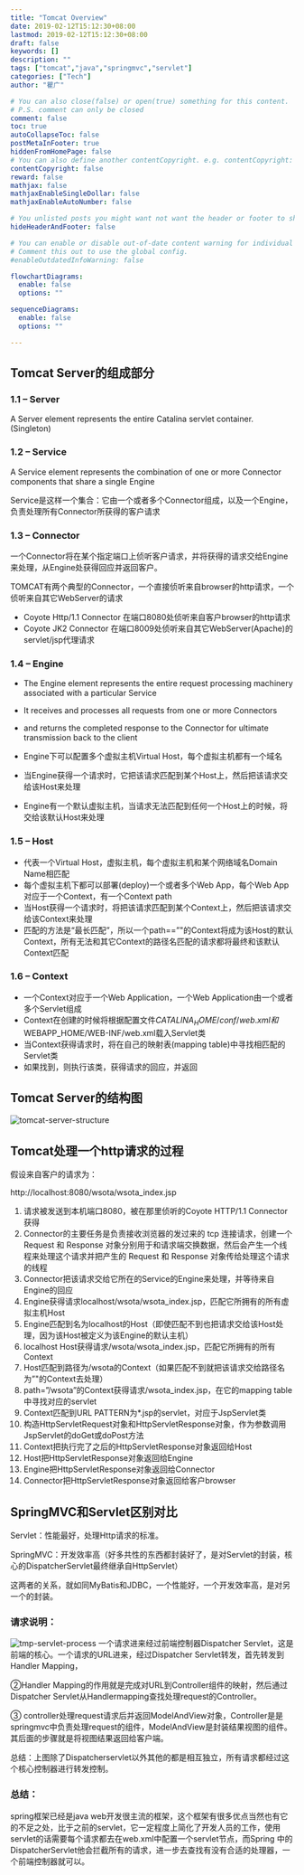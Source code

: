 ```yaml
---
title: "Tomcat Overview"
date: 2019-02-12T15:12:30+08:00
lastmod: 2019-02-12T15:12:30+08:00
draft: false
keywords: []
description: ""
tags: ["tomcat","java","springmvc","servlet"]
categories: ["Tech"]
author: "瞿广"

# You can also close(false) or open(true) something for this content.
# P.S. comment can only be closed
comment: false
toc: true
autoCollapseToc: false
postMetaInFooter: true
hiddenFromHomePage: false
# You can also define another contentCopyright. e.g. contentCopyright: "This is another copyright."
contentCopyright: false
reward: false
mathjax: false
mathjaxEnableSingleDollar: false
mathjaxEnableAutoNumber: false

# You unlisted posts you might want not want the header or footer to show
hideHeaderAndFooter: false

# You can enable or disable out-of-date content warning for individual post.
# Comment this out to use the global config.
#enableOutdatedInfoWarning: false

flowchartDiagrams:
  enable: false
  options: ""

sequenceDiagrams: 
  enable: false
  options: ""

---
```




## Tomcat Server的组成部分
### 1.1 – Server

A Server element represents the entire Catalina servlet container. (Singleton)

### 1.2 – Service

<!--more-->
A Service element represents the combination of one or more Connector components that share a single Engine

Service是这样一个集合：它由一个或者多个Connector组成，以及一个Engine，负责处理所有Connector所获得的客户请求

### 1.3 – Connector

一个Connector将在某个指定端口上侦听客户请求，并将获得的请求交给Engine来处理，从Engine处获得回应并返回客户。

TOMCAT有两个典型的Connector，一个直接侦听来自browser的http请求，一个侦听来自其它WebServer的请求

- Coyote Http/1.1 Connector 在端口8080处侦听来自客户browser的http请求
- Coyote JK2 Connector 在端口8009处侦听来自其它WebServer(Apache)的servlet/jsp代理请求

 

### 1.4 – Engine

- The Engine element represents the entire request processing machinery associated with a particular Service
- It receives and processes all requests from one or more Connectors
- and returns the completed response to the Connector for ultimate transmission back to the client

- Engine下可以配置多个虚拟主机Virtual Host，每个虚拟主机都有一个域名
- 当Engine获得一个请求时，它把该请求匹配到某个Host上，然后把该请求交给该Host来处理
- Engine有一个默认虚拟主机，当请求无法匹配到任何一个Host上的时候，将交给该默认Host来处理

### 1.5 – Host

 

- 代表一个Virtual Host，虚拟主机，每个虚拟主机和某个网络域名Domain Name相匹配
- 每个虚拟主机下都可以部署(deploy)一个或者多个Web App，每个Web App对应于一个Context，有一个Context path
- 当Host获得一个请求时，将把该请求匹配到某个Context上，然后把该请求交给该Context来处理
- 匹配的方法是“最长匹配”，所以一个path==”"的Context将成为该Host的默认Context，所有无法和其它Context的路径名匹配的请求都将最终和该默认Context匹配

### 1.6 – Context

- 一个Context对应于一个Web Application，一个Web Application由一个或者多个Servlet组成
- Context在创建的时候将根据配置文件$CATALINA_HOME/conf/web.xml和$WEBAPP_HOME/WEB-INF/web.xml载入Servlet类
- 当Context获得请求时，将在自己的映射表(mapping table)中寻找相匹配的Servlet类
- 如果找到，则执行该类，获得请求的回应，并返回

## Tomcat Server的结构图
![tomcat-server-structure](/img/tomcat-server-structure.gif)

## Tomcat处理一个http请求的过程


假设来自客户的请求为：

  http://localhost:8080/wsota/wsota_index.jsp

1. 请求被发送到本机端口8080，被在那里侦听的Coyote HTTP/1.1 Connector获得
  1.  Connector的主要任务是负责接收浏览器的发过来的 tcp 连接请求，创建一个 Request 和 Response 对象分别用于和请求端交换数据，然后会产生一个线程来处理这个请求并把产生的 Request 和 Response 对象传给处理这个请求的线程
2. Connector把该请求交给它所在的Service的Engine来处理，并等待来自Engine的回应
3. Engine获得请求localhost/wsota/wsota_index.jsp，匹配它所拥有的所有虚拟主机Host
4. Engine匹配到名为localhost的Host（即使匹配不到也把请求交给该Host处理，因为该Host被定义为该Engine的默认主机）
5. localhost Host获得请求/wsota/wsota_index.jsp，匹配它所拥有的所有Context
6. Host匹配到路径为/wsota的Context（如果匹配不到就把该请求交给路径名为”"的Context去处理）
7. path=”/wsota”的Context获得请求/wsota_index.jsp，在它的mapping table中寻找对应的servlet
8. Context匹配到URL PATTERN为*.jsp的servlet，对应于JspServlet类
9. 构造HttpServletRequest对象和HttpServletResponse对象，作为参数调用JspServlet的doGet或doPost方法
10. Context把执行完了之后的HttpServletResponse对象返回给Host
11. Host把HttpServletResponse对象返回给Engine
12. Engine把HttpServletResponse对象返回给Connector
13. Connector把HttpServletResponse对象返回给客户browser

## SpringMVC和Servlet区别对比

Servlet：性能最好，处理Http请求的标准。

SpringMVC：开发效率高（好多共性的东西都封装好了，是对Servlet的封装，核心的DispatcherServlet最终继承自HttpServlet）

这两者的关系，就如同MyBatis和JDBC，一个性能好，一个开发效率高，是对另一个的封装。


### 请求说明：
![tmp-servlet-process](/img/tmp-servlet-process.png)
一个请求进来经过前端控制器Dispatcher Servlet，这是前端的核心。一个请求的URL进来，经过Dispatcher Servlet转发，首先转发到Handler Mapping，

②Handler Mapping的作用就是完成对URL到Controller组件的映射，然后通过Dispatcher Servlet从Handlermapping查找处理request的Controller。

③ controller处理request请求后并返回ModelAndView对象，Controller是是springmvc中负责处理request的组件，ModelAndView是封装结果视图的组件。其后面的步骤就是将视图结果返回给客户端。

总结：上图除了Dispatcherservlet以外其他的都是相互独立，所有请求都经过这个核心控制器进行转发控制。   

### 总结：
 spring框架已经是java web开发很主流的框架，这个框架有很多优点当然也有它的不足之处，比于之前的servlet，它一定程度上简化了开发人员的工作，使用servlet的话需要每个请求都去在web.xml中配置一个servlet节点，而Spring 中的DispatcherServlet他会拦截所有的请求，进一步去查找有没有合适的处理器，一个前端控制器就可以。
